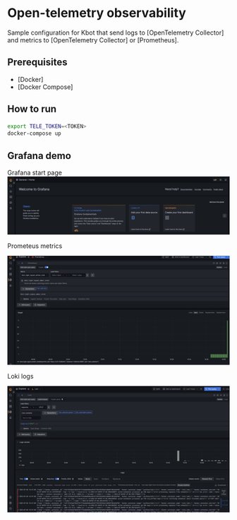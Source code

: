 # Open-telemetry observability

Sample configuration for Kbot that send logs to [OpenTelemetry Collector] and metrics to [OpenTelemetry Collector] or [Prometheus].

## Prerequisites

- [Docker]
- [Docker Compose]

## How to run

```bash
export TELE_TOKEN=<TOKEN>
docker-compose up
```

## Grafana demo

Grafana start page
![grafana01](demo/grafana_demo01.jpg)

Prometeus metrics

![grafana02](demo/grafana_demo02.jpg)

Loki logs

![grafana03](demo/grafana_demo03.jpg)
